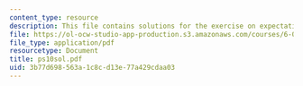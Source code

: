 ```yaml
---
content_type: resource
description: This file contains solutions for the exercise on expectation.
file: https://ol-ocw-studio-app-production.s3.amazonaws.com/courses/6-042j-mathematics-for-computer-science-fall-2005/3b77d698563a1c8cd13e77a429cdaa03_ps10sol.pdf
file_type: application/pdf
resourcetype: Document
title: ps10sol.pdf
uid: 3b77d698-563a-1c8c-d13e-77a429cdaa03
---
```

